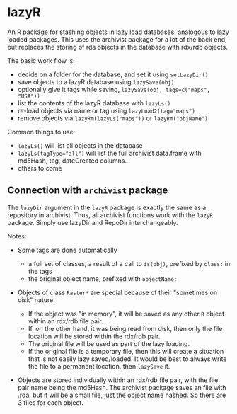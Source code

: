 # lazyR

An R package for stashing objects in lazy load databases, analogous to lazy loaded packages. This uses the archivist package for a lot of the back end, but replaces the storing of rda objects in the database with rdx/rdb objects.

The basic work flow is:

- decide on a folder for the database, and set it using `setLazyDir()`
- save objects to a lazyR database using `lazySave(obj)`
- optionally give it tags while saving, `lazySave(obj, tags=c("maps", "USA"))`
- list the contents of the lazyR database with `lazyLs()`
- re-load objects via name or tag using `lazyLoad2(tag="maps")`
- remove objects via `lazyRm(lazyLs("maps"))` or `lazyRm("objName")`

Common things to use:

- `lazyLs()` will list all objects in the database
- `lazyLs(tagType="all")` will list the full archivist data.frame with md5Hash, tag, dateCreated columns.
- others to come

## Connection with `archivist` package

The `lazyDir` argument in the `lazyR` package is exactly the same as a repository in archivist. Thus, all archivist functions work with the `lazyR` package. Simply use lazyDir and RepoDir interchangeably.

Notes:

- Some tags are done automatically

    - a full set of classes, a result of a call to `is(obj)`, prefixed by `class:` in the tags
    - the original object name, prefixed with `objectName:`    
    
- Objects of class `Raster*` are special because of their "sometimes on disk" nature. 

    - If the object was "in memory", it will be saved as any other `R` object within an rdx/rdb file pair. 
    - If, on the other hand, it was being read from disk, then only the file location will be stored within the rdx/rdb pair. 
    - The original file will be used as part of the lazy loading. 
    - If the original file is a temporary file, then this will create a situation that is not easily lazy saved/loaded. It would be best to always write the file to a permanent location, then `lazySave` it.

- Objects are stored individually within an rdx/rdb file pair, with the file pair name being the md5Hash. The archivist package saves an file with .rda, but it will be a small file, just the object name hashed. So there are 3 files for each object.




